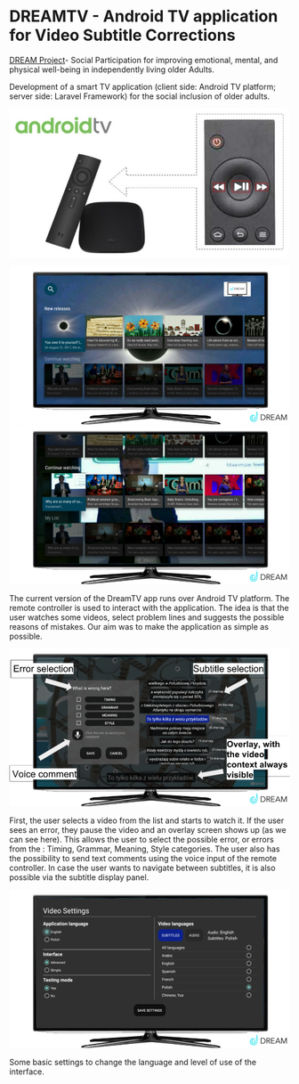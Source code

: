 # DREAMTV - Android TV application for Video Subtitle Corrections
 
 
[DREAM Project](https://sites.google.com/a/unitn.it/rise-dream/)- Social Participation for improving emotional, mental, and physical well-being in independently living older Adults.  

Development of a smart TV application (client side: Android TV platform; server side: Laravel Framework) for the social inclusion of older adults. 

![Pilot setting](img/dreamtv_pilot_setting.jpg)

![Main Screen](img/dreamtv_main_screen.png)
![Main Screen 2](img/dreamtv_main_screen_2.png)

The current version of the DreamTV app runs over Android TV platform. The remote controller is used to interact with the application. The idea is that the user watches some videos, select problem lines and suggests the possible reasons of mistakes. Our aim was to make the application as simple as possible.

![Reasons dialog](img/dreamtv_reasons_dialog.png)

First, the user selects a video from the list and starts to watch it. If the user sees an error, they pause the video and an overlay screen shows up (as we can see here). This allows the user to select the possible error, or errors from the : Timing, Grammar, Meaning, Style categories.
The user also has the possibility to send text comments using the voice input of the remote controller. In case the user wants to navigate between subtitles, it is also possible via the subtitle display panel. 


![Settings](img/dreamtv_settings.png)

Some basic settings to change the language and level of use of the interface.
